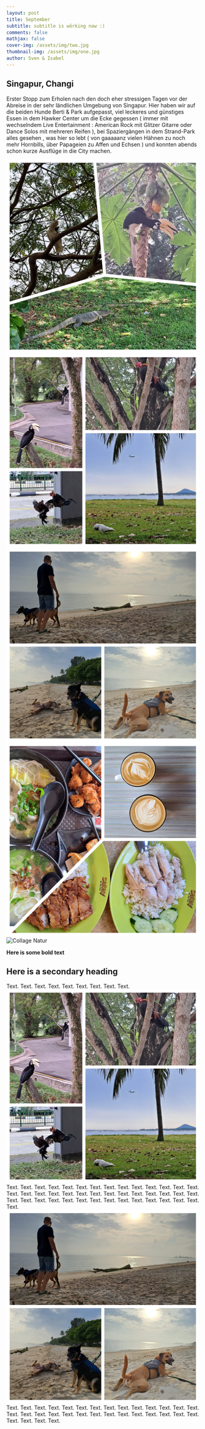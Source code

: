 ```yaml
---
layout: post
title: September
subtitle: subtitle is wörking now :)
comments: false
mathjax: false
cover-img: /assets/img/two.jpg
thumbnail-img: /assets/img/one.jpg
author: Sven & Isabel
---
```


## Singapur, Changi

Erster Stopp zum Erholen nach den doch eher stressigen Tagen vor der Abreise in der sehr ländlichen Umgebung von Singapur.
Hier haben wir auf die beiden Hunde Berti & Park aufgepasst, viel leckeres und günstiges Essen in dem Hawker Center um die Ecke gegessen ( immer mit wechselndem Live Entertainment : American Rock mit Glitzer Gitarre oder Dance Solos mit mehreren Reifen ), bei Spaziergängen in dem Strand-Park alles gesehen , was hier so lebt ( von gaaaaanz vielen Hähnen zu noch mehr Hornbills, über Papageien zu Affen und Echsen ) und konnten abends schon kurze Ausflüge in die City machen.


![Collage Tiere](/assets/img/sep_collage_changi_animals.JPG)
![Collage Vögel](/assets/img/sep_collage_changi_birds.JPG)
![Collage Hunde](/assets/img/sep_collage_changi_dogs.JPG)
![Collage Essen](/assets/img/sep_collage_changi_food.JPG)
![Collage Natur](/assets/img/sep_collage_changi_nature.JPG)





**Here is some bold text**

## Here is a secondary heading

Text. Text. Text. Text. Text. Text. Text. Text. Text. 
![Collage Vögel](/assets/img/sep_collage_birds.JPG)
Text. Text. Text. Text. Text. Text. Text. Text. Text. Text. Text. Text. Text. Text. Text. Text. Text. Text. Text. Text. Text. Text. Text. Text. Text. Text. Text. Text. Text. Text. Text. Text. Text. Text. Text. Text. Text. Text. Text. Text. Text. Text. Text. 
![Collage Hunde](/assets/img/sep_collage_dogs.JPG)
Text. Text. Text. Text. Text. Text. Text. Text. Text. Text. Text. Text. Text. Text. Text. Text. Text. Text. Text. Text. Text. Text. Text. Text. Text. Text. Text. Text. Text. Text. Text. Text. 

